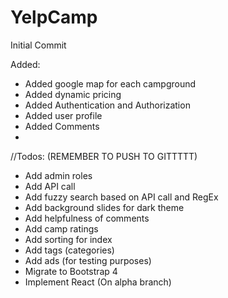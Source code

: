 # YelpCamp

Initial Commit

Added:
- Added google map for each campground
- Added dynamic pricing
- Added Authentication and Authorization
- Added user profile
- Added Comments
- 

//Todos: (REMEMBER TO PUSH TO GITTTTT)

- Add admin roles
- Add API call
- Add fuzzy search based on API call and RegEx
- Add background slides for dark theme
- Add helpfulness of comments
- Add camp ratings
- Add sorting for index
- Add tags (categories)
- Add ads (for testing purposes)
- Migrate to Bootstrap 4
- Implement React (On alpha branch)
